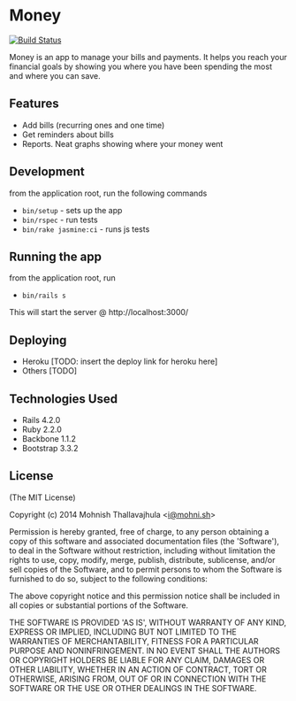 # Money
[![Build Status](https://magnum.travis-ci.com/mohnish/money.svg?token=oQio4yxdq7cNymw16DPn&branch=master)](https://magnum.travis-ci.com/mohnish/money)

Money is an app to manage your bills and payments. It helps you reach your financial goals by showing you where you have been spending the most and where you can save.

## Features

- Add bills (recurring ones and one time)
- Get reminders about bills
- Reports. Neat graphs showing where your money went

## Development

from the application root, run the following commands
- `bin/setup` - sets up the app
- `bin/rspec` - run tests
- `bin/rake jasmine:ci` - runs js tests

## Running the app

from the application root, run
- `bin/rails s`

This will start the server @ http://localhost:3000/

## Deploying

- Heroku [TODO: insert the deploy link for heroku here]
- Others [TODO]

## Technologies Used

- Rails 4.2.0
- Ruby 2.2.0
- Backbone 1.1.2
- Bootstrap 3.3.2

## License

(The MIT License)

Copyright (c) 2014 Mohnish Thallavajhula &lt;i@mohni.sh&gt;

Permission is hereby granted, free of charge, to any person obtaining
a copy of this software and associated documentation files (the
'Software'), to deal in the Software without restriction, including
without limitation the rights to use, copy, modify, merge, publish,
distribute, sublicense, and/or sell copies of the Software, and to
permit persons to whom the Software is furnished to do so, subject to
the following conditions:

The above copyright notice and this permission notice shall be
included in all copies or substantial portions of the Software.

THE SOFTWARE IS PROVIDED 'AS IS', WITHOUT WARRANTY OF ANY KIND,
EXPRESS OR IMPLIED, INCLUDING BUT NOT LIMITED TO THE WARRANTIES OF
MERCHANTABILITY, FITNESS FOR A PARTICULAR PURPOSE AND NONINFRINGEMENT.
IN NO EVENT SHALL THE AUTHORS OR COPYRIGHT HOLDERS BE LIABLE FOR ANY
CLAIM, DAMAGES OR OTHER LIABILITY, WHETHER IN AN ACTION OF CONTRACT,
TORT OR OTHERWISE, ARISING FROM, OUT OF OR IN CONNECTION WITH THE
SOFTWARE OR THE USE OR OTHER DEALINGS IN THE SOFTWARE.
